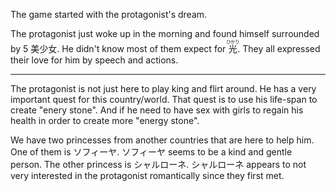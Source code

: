The game started with the protagonist's dream.

The protagonist just woke up in the morning and found himself surrounded by 5 美少女. He didn't know most of them expect for <ruby>光<rt>ひかり</rt></ruby>. They all expressed their love for him by speech and actions.

---

The protagonist is not just here to play king and flirt around. He has a very important quest for this country/world. That quest is to use his life-span to create "enery stone". And if he need to have sex with girls to regain his health in order to create more "energy stone".

We have two princesses from another countries that are here to help him. One of them is ソフィーヤ. ソフィーヤ seems to be a kind and gentle person. The other princess is シャルローネ. シャルローネ appears to not very interested in the protagonist romantically since they first met.

